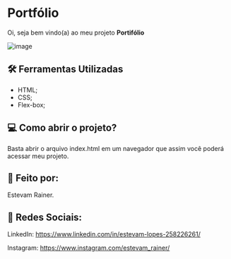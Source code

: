 # Portfólio
Oi, seja bem vindo(a) ao meu projeto **Portifólio**

![image](https://user-images.githubusercontent.com/122125357/219368979-c3fc6a3d-c09b-44c2-a335-b6b7a8dfd2cc.png)
## 🛠 Ferramentas Utilizadas
* HTML;
* CSS;
* Flex-box;
## 💻 Como abrir o projeto?

Basta abrir o arquivo index.html em um navegador que assim você poderá acessar meu projeto.

## 🔧 Feito por:

Estevam Rainer.

## 📢 Redes Sociais:

LinkedIn: https://www.linkedin.com/in/estevam-lopes-258226261/

Instagram: https://www.instagram.com/estevam_rainer/
